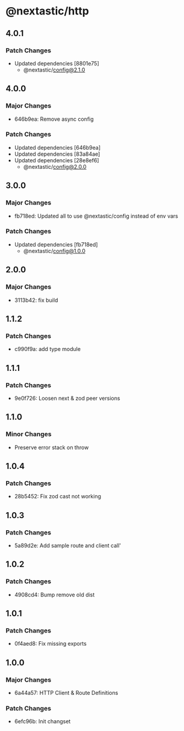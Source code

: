 # @nextastic/http

## 4.0.1

### Patch Changes

- Updated dependencies [8801e75]
  - @nextastic/config@2.1.0

## 4.0.0

### Major Changes

- 646b9ea: Remove async config

### Patch Changes

- Updated dependencies [646b9ea]
- Updated dependencies [83a84ae]
- Updated dependencies [28e8ef6]
  - @nextastic/config@2.0.0

## 3.0.0

### Major Changes

- fb718ed: Updated all to use @nextastic/config instead of env vars

### Patch Changes

- Updated dependencies [fb718ed]
  - @nextastic/config@1.0.0

## 2.0.0

### Major Changes

- 3113b42: fix build

## 1.1.2

### Patch Changes

- c990f9a: add type module

## 1.1.1

### Patch Changes

- 9e0f726: Loosen next & zod peer versions

## 1.1.0

### Minor Changes

- Preserve error stack on throw

## 1.0.4

### Patch Changes

- 28b5452: Fix zod cast not working

## 1.0.3

### Patch Changes

- 5a89d2e: Add sample route and client call'

## 1.0.2

### Patch Changes

- 4908cd4: Bump remove old dist

## 1.0.1

### Patch Changes

- 0f4aed8: Fix missing exports

## 1.0.0

### Major Changes

- 6a44a57: HTTP Client & Route Definitions

### Patch Changes

- 6efc96b: Init changset
